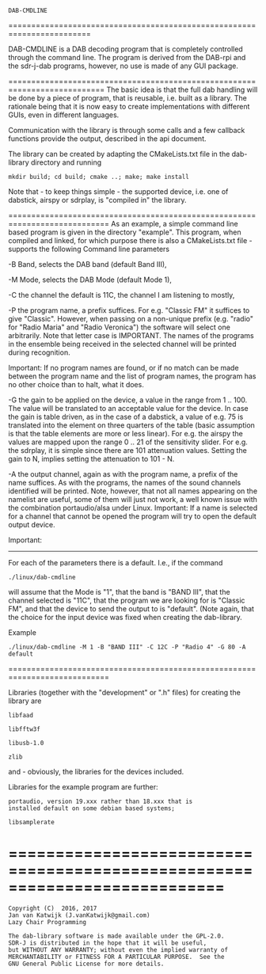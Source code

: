 
	DAB-CMDLINE
========================================================================

DAB-CMDLINE is a DAB decoding program that is completely controlled
through the command line.
The program is derived from the DAB-rpi and the sdr-j-dab programs,
however, no use is made of any GUI package.

===========================================================================
The  basic idea is that the full dab handling will be done by
a piece of program, that is reusable, i.e. built as a library.
The rationale being that it is now easy to create implementations
with different GUIs, even in different languages.

Communication with the library is through some calls and a few
callback functions provide the output, described in the api document.

The library can be created by adapting the CMakeLists.txt file
in the dab-library directory and running

	mkdir build; cd build; cmake ..; make; make install

Note that - to keep things simple - the supported device, i.e. one of
dabstick, airspy or sdrplay, is "compiled in" the library.

============================================================================
As an example, a simple command line based program is given in
the directory "example".
This program, when compiled and linked, for which purpose there is
also a CMakeLists.txt file - supports the following Command line parameters

 -B Band, selects the DAB band (default Band III),

 -M Mode, selects the DAB Mode (default Mode 1),

 -C the channel the default is 11C, the channel I am listening to mostly,

 -P the program name, a prefix suffices. For e.g. "Classic FM" it suffices to give "Classic". However, when passing on a non-unique prefix (e.g. "radio" for "Radio Maria" and "Radio Veronica") the software will select one arbitrarily. Note that letter case is IMPORTANT. The names of the programs in the ensemble being received in the selected channel will be printed during recognition.

Important: If no program names are found, or if no match can be made between the program name and the list of program names, the program has no other choice than to halt, what it does.

 -G the gain to be applied on the device, a value in the range from 1 .. 100.
The value will be translated to an acceptable value for the device.
In case the gain is table driven, as in the case of a dabstick, a value of e.g. 75 is translated into the element on three quarters of the table (basic assumption is that the table elements are more or less linear). For e.g. the airspy the values are mapped upon the range 0 .. 21 of the sensitivity slider. 
For e.g. the sdrplay, it is simple since there are 101 attenuation values. Setting the gain to N, implies setting the attenuation to 101 - N.

 -A the output channel, again as with the program name, a prefix of the name suffices. As with the programs, the names of the sound channels identified will be printed. Note, however, that not all names appearing on the namelist are useful,
some of them will just not work, a well known  issue with the combination portaudio/alsa under Linux. 
Important: If a name is selected for a channel that cannot be opened the program will try to open the default output device.

Important:
_________

For each of the parameters there is a default.
I.e., if the command

	./linux/dab-cmdline
will assume that the Mode is "1",
that the band is "BAND III", that the channel selected is "11C",
that the program we are looking for is "Classic FM", and that the
device to send the output to is "default". (Note again, that the
choice for the input device was fixed when creating the dab-library.

Example

	./linux/dab-cmdline -M 1 -B "BAND III" -C 12C -P "Radio 4" -G 80 -A default
	
============================================================================

Libraries (together with the "development" or ".h" files) for creating the
library are

	libfaad

	libfftw3f

	libusb-1.0

	zlib

and - obviously, the libraries for the devices included.

Libraries for the example program are further:

	portaudio, version 19.xxx rather than 18.xxx that is
	installed default on some debian based systems;

	libsamplerate

===========================================================================
===========================================================================

	Copyright (C)  2016, 2017
	Jan van Katwijk (J.vanKatwijk@gmail.com)
	Lazy Chair Programming

	The dab-library software is made available under the GPL-2.0.
	SDR-J is distributed in the hope that it will be useful,
	but WITHOUT ANY WARRANTY; without even the implied warranty of
	MERCHANTABILITY or FITNESS FOR A PARTICULAR PURPOSE.  See the
	GNU General Public License for more details.

